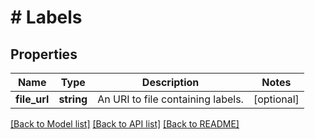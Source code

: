 # # Labels

## Properties

Name | Type | Description | Notes
------------ | ------------- | ------------- | -------------
**file_url** | **string** | An URI to file containing labels. | [optional]

[[Back to Model list]](../../README.md#models) [[Back to API list]](../../README.md#endpoints) [[Back to README]](../../README.md)
